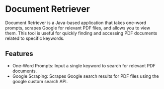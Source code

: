 # Document Retriever

Document Retriever is a Java-based application that takes one-word prompts, scrapes Google for relevant PDF files, and allows you to view them. This tool is useful for quickly finding and accessing PDF documents related to specific keywords.

## Features
* One-Word Prompts: Input a single keyword to search for relevant PDF documents.
* Google Scraping: Scrapes Google search results for PDF files using the google custom search API.

